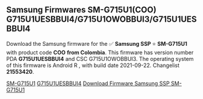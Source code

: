 <h2>Samsung Firmwares SM-G715U1(COO) G715U1UESBBUI4/G715U1OWOBBUI3/G715U1UESBBUI4</h2>
Download the Samsung firmware for the ✅ <strong>Samsung SSP </strong> ⭐ <strong>SM-G715U1</strong> with product code <strong>COO</strong> <strong> from Colombia</strong>. This firmware has version number PDA <strong>G715U1UESBBUI4</strong> and CSC G715U1OWOBBUI3. The operating system of this firmware is Android R , with build date 2021-09-22. Changelist <strong>21553420</strong>.


[SM-G715U1](https://samfirm.shop/samsung/model/SM-G715U1)
[G715U1UESBBUI4](https://samfirm.shop/samsung/pda/G715U1UESBBUI4)
[Download Firmware Samsung SSP SM-G715U1](https://samfirm.shop/samsung/firmware/459147)
